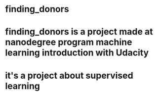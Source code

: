 # finding_donors
# finding_donors is a project made at nanodegree program machine learning introduction with Udacity
# it's a project about supervised learning
